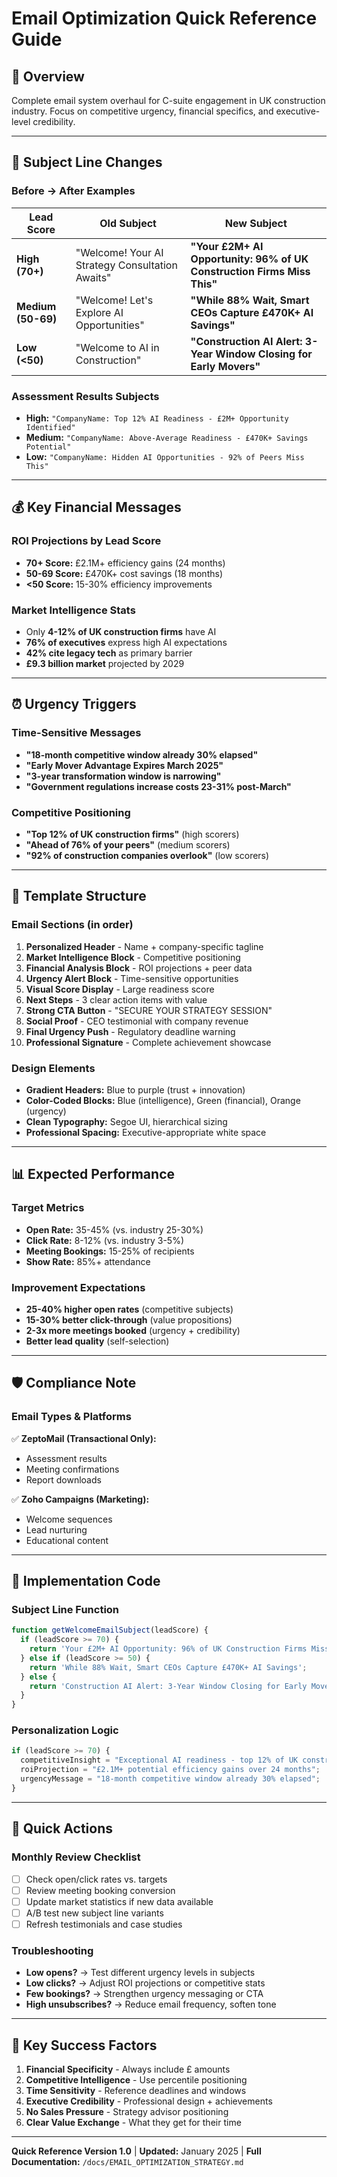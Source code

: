 # Email Optimization Quick Reference Guide

## 🚀 **Overview**
Complete email system overhaul for C-suite engagement in UK construction industry. Focus on competitive urgency, financial specifics, and executive-level credibility.

---

## 📧 **Subject Line Changes**

### Before → After Examples

| **Lead Score** | **Old Subject** | **New Subject** |
|----------------|-----------------|-----------------|
| **High (70+)** | "Welcome! Your AI Strategy Consultation Awaits" | **"Your £2M+ AI Opportunity: 96% of UK Construction Firms Miss This"** |
| **Medium (50-69)** | "Welcome! Let's Explore AI Opportunities" | **"While 88% Wait, Smart CEOs Capture £470K+ AI Savings"** |
| **Low (<50)** | "Welcome to AI in Construction" | **"Construction AI Alert: 3-Year Window Closing for Early Movers"** |

### Assessment Results Subjects
- **High:** `"CompanyName: Top 12% AI Readiness - £2M+ Opportunity Identified"`
- **Medium:** `"CompanyName: Above-Average Readiness - £470K+ Savings Potential"`  
- **Low:** `"CompanyName: Hidden AI Opportunities - 92% of Peers Miss This"`

---

## 💰 **Key Financial Messages**

### ROI Projections by Lead Score
- **70+ Score:** £2.1M+ efficiency gains (24 months)
- **50-69 Score:** £470K+ cost savings (18 months)  
- **<50 Score:** 15-30% efficiency improvements

### Market Intelligence Stats
- Only **4-12% of UK construction firms** have AI
- **76% of executives** express high AI expectations
- **42% cite legacy tech** as primary barrier
- **£9.3 billion market** projected by 2029

---

## ⏰ **Urgency Triggers**

### Time-Sensitive Messages
- **"18-month competitive window already 30% elapsed"**
- **"Early Mover Advantage Expires March 2025"**
- **"3-year transformation window is narrowing"**
- **"Government regulations increase costs 23-31% post-March"**

### Competitive Positioning
- **"Top 12% of UK construction firms"** (high scorers)
- **"Ahead of 76% of your peers"** (medium scorers)
- **"92% of construction companies overlook"** (low scorers)

---

## 🎯 **Template Structure**

### Email Sections (in order)
1. **Personalized Header** - Name + company-specific tagline
2. **Market Intelligence Block** - Competitive positioning
3. **Financial Analysis Block** - ROI projections + peer data
4. **Urgency Alert Block** - Time-sensitive opportunities
5. **Visual Score Display** - Large readiness score
6. **Next Steps** - 3 clear action items with value
7. **Strong CTA Button** - "SECURE YOUR STRATEGY SESSION"
8. **Social Proof** - CEO testimonial with company revenue
9. **Final Urgency Push** - Regulatory deadline warning
10. **Professional Signature** - Complete achievement showcase

### Design Elements
- **Gradient Headers:** Blue to purple (trust + innovation)
- **Color-Coded Blocks:** Blue (intelligence), Green (financial), Orange (urgency)
- **Clean Typography:** Segoe UI, hierarchical sizing
- **Professional Spacing:** Executive-appropriate white space

---

## 📊 **Expected Performance**

### Target Metrics
- **Open Rate:** 35-45% (vs. industry 25-30%)
- **Click Rate:** 8-12% (vs. industry 3-5%)  
- **Meeting Bookings:** 15-25% of recipients
- **Show Rate:** 85%+ attendance

### Improvement Expectations
- **25-40% higher open rates** (competitive subjects)
- **15-30% better click-through** (value propositions)
- **2-3x more meetings booked** (urgency + credibility)
- **Better lead quality** (self-selection)

---

## 🛡️ **Compliance Note**

### Email Types & Platforms
✅ **ZeptoMail (Transactional Only):**
- Assessment results
- Meeting confirmations  
- Report downloads

✅ **Zoho Campaigns (Marketing):**
- Welcome sequences
- Lead nurturing
- Educational content

---

## 🔧 **Implementation Code**

### Subject Line Function
```javascript
function getWelcomeEmailSubject(leadScore) {
  if (leadScore >= 70) {
    return 'Your £2M+ AI Opportunity: 96% of UK Construction Firms Miss This';
  } else if (leadScore >= 50) {
    return 'While 88% Wait, Smart CEOs Capture £470K+ AI Savings';
  } else {
    return 'Construction AI Alert: 3-Year Window Closing for Early Movers';
  }
}
```

### Personalization Logic
```javascript
if (leadScore >= 70) {
  competitiveInsight = "Exceptional AI readiness - top 12% of UK construction firms";
  roiProjection = "£2.1M+ potential efficiency gains over 24 months";
  urgencyMessage = "18-month competitive window already 30% elapsed";
}
```

---

## 📱 **Quick Actions**

### Monthly Review Checklist
- [ ] Check open/click rates vs. targets
- [ ] Review meeting booking conversion  
- [ ] Update market statistics if new data available
- [ ] A/B test new subject line variants
- [ ] Refresh testimonials and case studies

### Troubleshooting
- **Low opens?** → Test different urgency levels in subjects
- **Low clicks?** → Adjust ROI projections or competitive stats  
- **Few bookings?** → Strengthen urgency messaging or CTA
- **High unsubscribes?** → Reduce email frequency, soften tone

---

## 🎯 **Key Success Factors**

1. **Financial Specificity** - Always include £ amounts
2. **Competitive Intelligence** - Use percentile positioning  
3. **Time Sensitivity** - Reference deadlines and windows
4. **Executive Credibility** - Professional design + achievements
5. **No Sales Pressure** - Strategy advisor positioning
6. **Clear Value Exchange** - What they get for their time

---

**Quick Reference Version 1.0** | **Updated:** January 2025 | **Full Documentation:** `/docs/EMAIL_OPTIMIZATION_STRATEGY.md` 